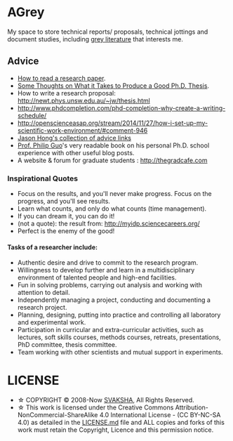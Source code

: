 # AGrey

My space to store technical reports/ proposals, technical jottings and document studies, including [grey literature](https://en.wikipedia.org/wiki/Grey_literature) that interests me.

## Advice
+ [How to read a research paper](http://cseweb.ucsd.edu/~wgg/CSE210/howtoread.html).
+ [Some Thoughts on What it Takes to Produce a Good Ph.D. Thesis](https://engineering.purdue.edu/kak/HowToPhD.pdf).
+ How to write a research proposal: http://newt.phys.unsw.edu.au/~jw/thesis.html
+ http://www.phdcompletion.com/phd-completion-why-create-a-writing-schedule/
+ http://openscienceasap.org/stream/2014/11/27/how-i-set-up-my-scientific-work-environment/#comment-946
+ [Jason Hong's collection of advice links](http://www.cs.cmu.edu/~jasonh/advice.html)
+ [Prof. Philip Guo](http://pgbovine.net/PhD-memoir.htm)'s very readable book on his personal Ph.D. school experience with other useful blog posts.
+ A website & forum for graduate students : http://thegradcafe.com 

### Inspirational Quotes
+ Focus on the results, and you'll never make progress. Focus on the progress, and you'll see results.
+ Learn what counts, and only do what counts (time management).
+ If you can dream it, you can do it!
+ (not a quote): the result from: http://myidp.sciencecareers.org/ 
+ Perfect is the enemy of the good!

#### Tasks of a researcher include:
* Authentic desire and drive to commit to the research program.
* Willingness to develop further and learn in a multidisciplinary environment of talented people and high-end facilities.
* Fun in solving problems, carrying out analysis and working with attention to detail.
* Independently managing a project, conducting and documenting a research project.
* Planning, designing, putting into practice and controlling all laboratory and experimental work.
* Participation in curricular and extra-curricular activities, such as lectures, soft skills courses, methods courses, retreats, presentations, PhD committee, thesis committee.
* Team working with other scientists and mutual support in experiments.


# LICENSE 
+ ☆ COPYRIGHT © 2008-Now [SVAKSHA](http://svaksha.com/pages/Bio), All Rights Reserved. 
+ ☆ This work is licensed under the Creative Commons Attribution-NonCommercial-ShareAlike 4.0 International License - (CC BY-NC-SA 4.0) as detailed in the [LICENSE.md](https://github.com/svaksha/aksh/blob/master/LICENSE.md) file and ALL copies and forks of this work must retain the Copyright, Licence and this permission notice.


